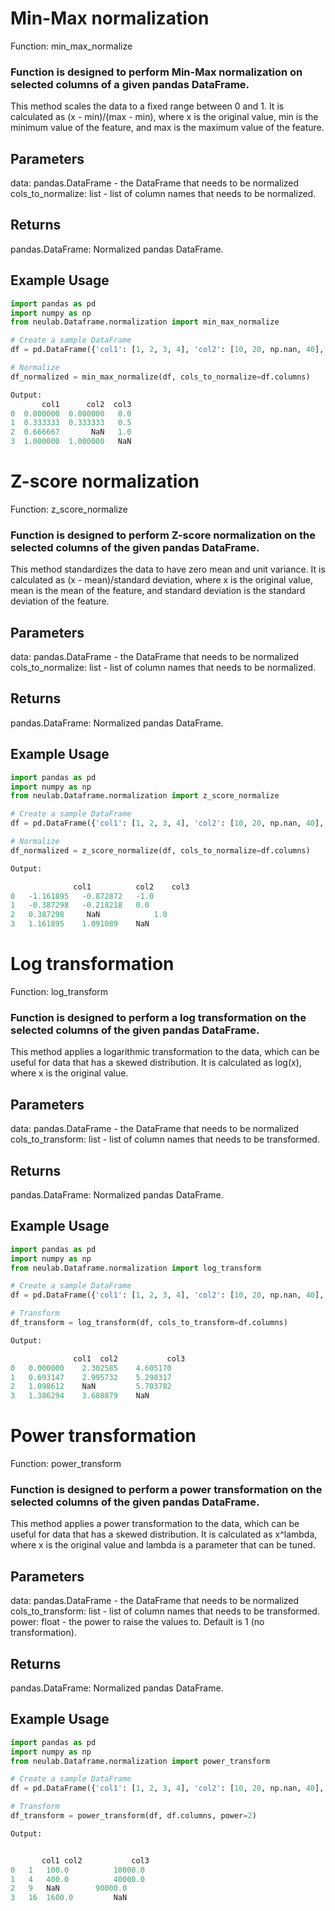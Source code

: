 # Min-Max normalization
Function: min_max_normalize
### Function is designed to perform Min-Max normalization on selected columns of a given pandas DataFrame.
This method scales the data to a fixed range between 0 and 1. It is calculated as (x - min)/(max - min), where x is the original value, min is the minimum value of the feature, and max is the maximum value of the feature.
## Parameters
data: pandas.DataFrame - the DataFrame that needs to be normalized
cols_to_normalize: list - list of column names that needs to be normalized.
## Returns
pandas.DataFrame: Normalized pandas DataFrame.
## Example Usage
```python
import pandas as pd
import numpy as np
from neulab.Dataframe.normalization import min_max_normalize

# Create a sample DataFrame
df = pd.DataFrame({'col1': [1, 2, 3, 4], 'col2': [10, 20, np.nan, 40], 'col3': [100, 200, 300, np.nan]})

# Normalize
df_normalized = min_max_normalize(df, cols_to_normalize=df.columns)

Output:
       col1      col2  col3
0  0.000000  0.000000   0.0
1  0.333333  0.333333   0.5
2  0.666667       NaN   1.0
3  1.000000  1.000000   NaN
```

# Z-score normalization
Function: z_score_normalize
### Function is designed to perform Z-score normalization on the selected columns of the given pandas DataFrame.
This method standardizes the data to have zero mean and unit variance. It is calculated as (x - mean)/standard deviation, where x is the original value, mean is the mean of the feature, and standard deviation is the standard deviation of the feature.
## Parameters
data: pandas.DataFrame - the DataFrame that needs to be normalized
cols_to_normalize: list - list of column names that needs to be normalized.
## Returns
pandas.DataFrame: Normalized pandas DataFrame.
## Example Usage
```python
import pandas as pd
import numpy as np
from neulab.Dataframe.normalization import z_score_normalize

# Create a sample DataFrame
df = pd.DataFrame({'col1': [1, 2, 3, 4], 'col2': [10, 20, np.nan, 40], 'col3': [100, 200, 300, np.nan]})

# Normalize
df_normalized = z_score_normalize(df, cols_to_normalize=df.columns)

Output:

              col1          col2	col3
0	-1.161895	-0.872872	-1.0
1	-0.387298	-0.218218	0.0
2	0.387298	 NaN            1.0
3	1.161895	1.091089	NaN
```

# Log transformation
Function: log_transform
### Function is designed to perform a log transformation on the selected columns of the given pandas DataFrame.
This method applies a logarithmic transformation to the data, which can be useful for data that has a skewed distribution. It is calculated as log(x), where x is the original value.
## Parameters
data: pandas.DataFrame - the DataFrame that needs to be normalized
cols_to_transform: list - list of column names that needs to be transformed.
## Returns
pandas.DataFrame: Normalized pandas DataFrame.
## Example Usage
```python
import pandas as pd
import numpy as np
from neulab.Dataframe.normalization import log_transform

# Create a sample DataFrame
df = pd.DataFrame({'col1': [1, 2, 3, 4], 'col2': [10, 20, np.nan, 40], 'col3': [100, 200, 300, np.nan]})

# Transform
df_transform = log_transform(df, cols_to_transform=df.columns)

Output:

              col1	col2	       col3
0	0.000000	2.302585	4.605170
1	0.693147	2.995732	5.298317
2	1.098612	NaN	        5.703782
3	1.386294	3.688879	NaN
```

# Power transformation
Function: power_transform
### Function is designed to perform a power transformation on the selected columns of the given pandas DataFrame.
This method applies a power transformation to the data, which can be useful for data that has a skewed distribution. It is calculated as x^lambda, where x is the original value and lambda is a parameter that can be tuned.
## Parameters
data: pandas.DataFrame - the DataFrame that needs to be normalized
cols_to_transform: list - list of column names that needs to be transformed.
power: float - the power to raise the values to. Default is 1 (no transformation).
## Returns
pandas.DataFrame: Normalized pandas DataFrame.
## Example Usage
```python
import pandas as pd
import numpy as np
from neulab.Dataframe.normalization import power_transform

# Create a sample DataFrame
df = pd.DataFrame({'col1': [1, 2, 3, 4], 'col2': [10, 20, np.nan, 40], 'col3': [100, 200, 300, np.nan]})

# Transform
df_transform = power_transform(df, df.columns, power=2)

Output:


       col1	col2	       col3
0	1	100.0	       10000.0
1	4	400.0	       40000.0
2	9	NaN	       90000.0
3	16	1600.0	       NaN
```